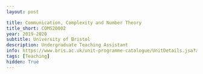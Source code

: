 ```yaml
---
layout: post

title: Communication, Complexity and Number Theory 
title_short: COMS20002
year: 2019-2020
subtitle: University of Bristol
description: Undergraduate Teaching Assistant
info: https://www.bris.ac.uk/unit-programme-catalogue/UnitDetails.jsa?ayrCode=19%2F20&unitCode=COMS20002
tags: [Teaching]
hidden: True
---
```

